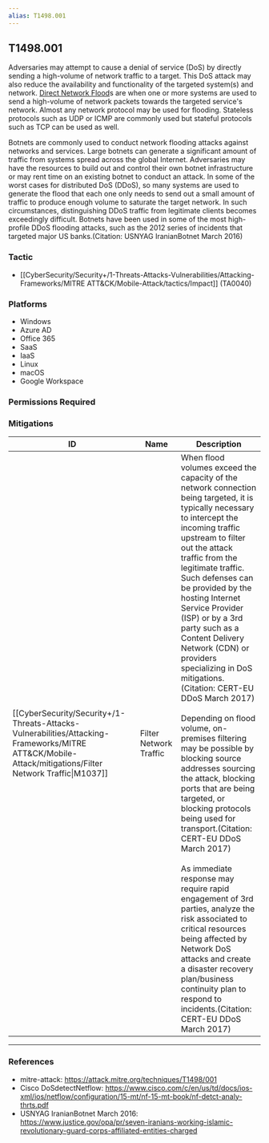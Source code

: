 ```yaml
---
alias: T1498.001
---
```


## T1498.001

Adversaries may attempt to cause a denial of service (DoS) by directly sending a high-volume of network traffic to a target. This DoS attack may also reduce the availability and functionality of the targeted system(s) and network. [Direct Network Flood](https://attack.mitre.org/techniques/T1498/001)s are when one or more systems are used to send a high-volume of network packets towards the targeted service's network. Almost any network protocol may be used for flooding. Stateless protocols such as UDP or ICMP are commonly used but stateful protocols such as TCP can be used as well.

Botnets are commonly used to conduct network flooding attacks against networks and services. Large botnets can generate a significant amount of traffic from systems spread across the global Internet. Adversaries may have the resources to build out and control their own botnet infrastructure or may rent time on an existing botnet to conduct an attack. In some of the worst cases for distributed DoS (DDoS), so many systems are used to generate the flood that each one only needs to send out a small amount of traffic to produce enough volume to saturate the target network. In such circumstances, distinguishing DDoS traffic from legitimate clients becomes exceedingly difficult. Botnets have been used in some of the most high-profile DDoS flooding attacks, such as the 2012 series of incidents that targeted major US banks.(Citation: USNYAG IranianBotnet March 2016)


### Tactic
- [[CyberSecurity/Security+/1-Threats-Attacks-Vulnerabilities/Attacking-Frameworks/MITRE ATT&CK/Mobile-Attack/tactics/Impact]] (TA0040)

### Platforms
- Windows
- Azure AD
- Office 365
- SaaS
- IaaS
- Linux
- macOS
- Google Workspace

### Permissions Required

### Mitigations

| ID | Name | Description |
| --- | --- | --- |
| [[CyberSecurity/Security+/1-Threats-Attacks-Vulnerabilities/Attacking-Frameworks/MITRE ATT&CK/Mobile-Attack/mitigations/Filter Network Traffic\|M1037]] | Filter Network Traffic | When flood volumes exceed the capacity of the network connection being targeted, it is typically necessary to intercept the incoming traffic upstream to filter out the attack traffic from the legitimate traffic. Such defenses can be provided by the hosting Internet Service Provider (ISP) or by a 3rd party such as a Content Delivery Network (CDN) or providers specializing in DoS mitigations.(Citation: CERT-EU DDoS March 2017)<br /><br />Depending on flood volume, on-premises filtering may be possible by blocking source addresses sourcing the attack, blocking ports that are being targeted, or blocking protocols being used for transport.(Citation: CERT-EU DDoS March 2017)<br /><br />As immediate response may require rapid engagement of 3rd parties, analyze the risk associated to critical resources being affected by Network DoS attacks and create a disaster recovery plan/business continuity plan to respond to incidents.(Citation: CERT-EU DDoS March 2017) |


---
### References

- mitre-attack: https://attack.mitre.org/techniques/T1498/001
- Cisco DoSdetectNetflow: https://www.cisco.com/c/en/us/td/docs/ios-xml/ios/netflow/configuration/15-mt/nf-15-mt-book/nf-detct-analy-thrts.pdf
- USNYAG IranianBotnet March 2016: https://www.justice.gov/opa/pr/seven-iranians-working-islamic-revolutionary-guard-corps-affiliated-entities-charged
